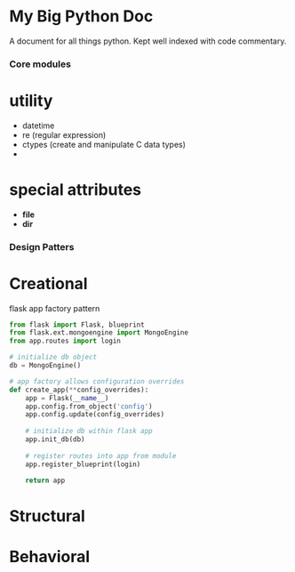 My Big Python Doc
=================
A document for all things python. Kept well indexed with code commentary.

### Core modules
# utility
- datetime
- re (regular expression)
- ctypes (create and manipulate C data types)
- 

# special attributes
- __file__
- __dir__

### Design Patters
# Creational
flask app factory pattern

```python
from flask import Flask, blueprint
from flask.ext.mongoengine import MongoEngine
from app.routes import login

# initialize db object
db = MongoEngine()

# app factory allows configuration overrides
def create_app(**config_overrides):
    app = Flask(__name__)
    app.config.from_object('config')
    app.config.update(config_overrides)
    
    # initialize db within flask app
    app.init_db(db)
    
    # register routes into app from module
    app.register_blueprint(login)

    return app
```

# Structural

# Behavioral
